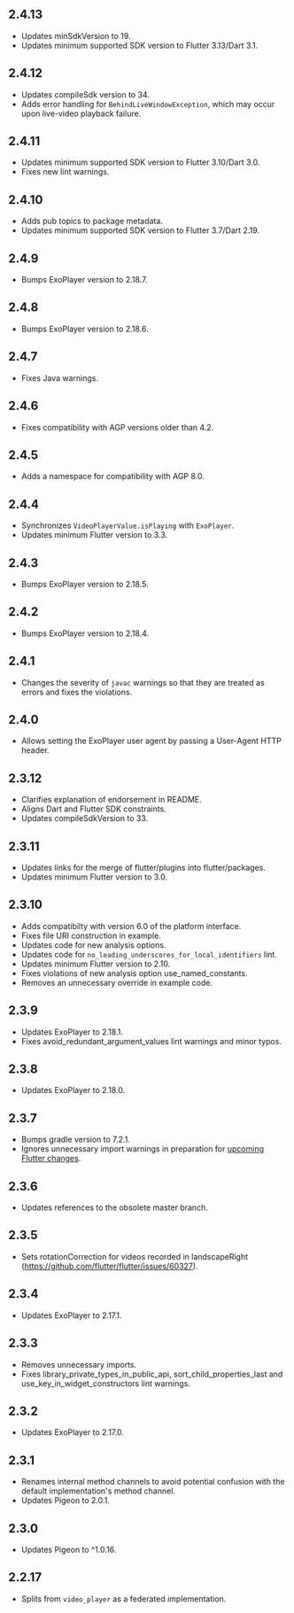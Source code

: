 ## 2.4.13

* Updates minSdkVersion to 19.
* Updates minimum supported SDK version to Flutter 3.13/Dart 3.1.

## 2.4.12

* Updates compileSdk version to 34.
* Adds error handling for `BehindLiveWindowException`, which may occur upon live-video playback failure.

## 2.4.11

* Updates minimum supported SDK version to Flutter 3.10/Dart 3.0.
* Fixes new lint warnings.

## 2.4.10

* Adds pub topics to package metadata.
* Updates minimum supported SDK version to Flutter 3.7/Dart 2.19.

## 2.4.9

* Bumps ExoPlayer version to 2.18.7.

## 2.4.8

* Bumps ExoPlayer version to 2.18.6.

## 2.4.7

* Fixes Java warnings.

## 2.4.6

* Fixes compatibility with AGP versions older than 4.2.

## 2.4.5

* Adds a namespace for compatibility with AGP 8.0.

## 2.4.4

* Synchronizes `VideoPlayerValue.isPlaying` with `ExoPlayer`.
* Updates minimum Flutter version to 3.3.

## 2.4.3

* Bumps ExoPlayer version to 2.18.5.

## 2.4.2

* Bumps ExoPlayer version to 2.18.4.

## 2.4.1

* Changes the severity of `javac` warnings so that they are treated as errors and fixes the violations.

## 2.4.0

* Allows setting the ExoPlayer user agent by passing a User-Agent HTTP header.

## 2.3.12

* Clarifies explanation of endorsement in README.
* Aligns Dart and Flutter SDK constraints.
* Updates compileSdkVersion to 33.

## 2.3.11

* Updates links for the merge of flutter/plugins into flutter/packages.
* Updates minimum Flutter version to 3.0.

## 2.3.10

* Adds compatibilty with version 6.0 of the platform interface.
* Fixes file URI construction in example.
* Updates code for new analysis options.
* Updates code for `no_leading_underscores_for_local_identifiers` lint.
* Updates minimum Flutter version to 2.10.
* Fixes violations of new analysis option use_named_constants.
* Removes an unnecessary override in example code.

## 2.3.9

* Updates ExoPlayer to 2.18.1.
* Fixes avoid_redundant_argument_values lint warnings and minor typos.

## 2.3.8

* Updates ExoPlayer to 2.18.0.

## 2.3.7

* Bumps gradle version to 7.2.1.
* Ignores unnecessary import warnings in preparation for [upcoming Flutter changes](https://github.com/flutter/flutter/pull/106316).

## 2.3.6

* Updates references to the obsolete master branch.

## 2.3.5

* Sets rotationCorrection for videos recorded in landscapeRight (https://github.com/flutter/flutter/issues/60327).

## 2.3.4

* Updates ExoPlayer to 2.17.1.

## 2.3.3

* Removes unnecessary imports.
* Fixes library_private_types_in_public_api, sort_child_properties_last and use_key_in_widget_constructors
  lint warnings.

## 2.3.2

* Updates ExoPlayer to 2.17.0.

## 2.3.1

* Renames internal method channels to avoid potential confusion with the
  default implementation's method channel.
* Updates Pigeon to 2.0.1.

## 2.3.0

* Updates Pigeon to ^1.0.16.

## 2.2.17

* Splits from `video_player` as a federated implementation.
